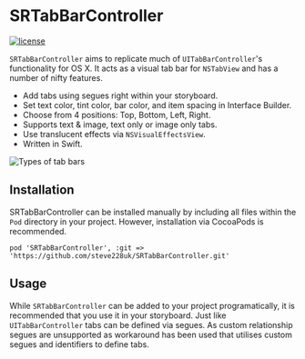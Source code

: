 # SRTabBarController
[![license](https://img.shields.io/github/license/mashape/apistatus.svg?maxAge=2592000)](https://github.com/steve228uk/SRTabBarController/blob/master/LICENSE)

`SRTabBarController` aims to replicate much of `UITabBarController`'s functionality for OS X. It acts as a visual tab bar for `NSTabView` and has a number of nifty features.

- Add tabs using segues right within your storyboard.
- Set text color, tint color, bar color, and item spacing in Interface Builder.
- Choose from 4 positions: Top, Bottom, Left, Right.
- Supports text & image, text only or image only tabs.
- Use translucent effects via `NSVisualEffectsView`.
- Written in Swift.

![Types of tab bars](https://github.com/steve228uk/SRTabBarController/blob/master/Screenshots/Types.gif)

## Installation

SRTabBarController can be installed manually by including all files within the `Pod` directory in your project. However, installation via CocoaPods is recommended.

````
pod 'SRTabBarController', :git => 'https://github.com/steve228uk/SRTabBarController.git'
````

## Usage

While `SRTabBarController` can be added to your project programatically, it is recommended that you use it in your storyboard. Just like `UITabBarController` tabs can be defined via segues. As custom relationship segues are unsupported as workaround has been used that utilises custom segues and identifiers to define tabs.
